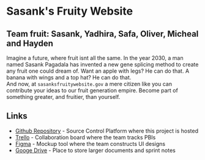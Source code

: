 # Sasank's Fruity Website
## Team fruit: Sasank, Yadhira, Safa, Oliver, Micheal and Hayden
Imagine a future, where fruit isnt all the same. In the year 2030, a man named Sasank Pagadala has invented a new gene splicing method to create any fruit one could dream of. Want an apple with legs? He can do that. A banana with wings and a top hat? He can do that. 
<br />
And now, at `sasanksfruitywebsite.gov` a mere citizen like you can contribute your ideas to our fruit generation empire. Become part of something greater, and fruitier, than yourself. 

## Links
* [Github Repository](https://github.com/HaydenCJuneau/ITSC3155-final-project) - Source Control Platform where this project is hosted
* [Trello](https://trello.com/b/c0zP7y2g/sasanks-fruity-scrum-board) - Collaboration board where the team tracks PBIs
* [Figma](https://www.figma.com/file/qnwMUQIV9VHw6irGzwdyWM/Untitled?type=design&node-id=0%3A1&mode=design&t=f7JbcYXRcYz5H0Me-1) - Mockup tool where the team constructs UI designs
* [Googe Drive](https://drive.google.com/drive/folders/1PlXdDE9od4yh8_hmPK0oulxiEjJVnUTN?usp=sharing) - Place to store larger documents and sprint notes